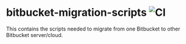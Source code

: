 # bitbucket-migration-scripts ![CI](https://github.com/Balasundaram/bitbucket-migration-scripts/workflows/CI/badge.svg)
This contains the scripts needed to migrate from one Bitbucket to other Bitbucket server/cloud.
